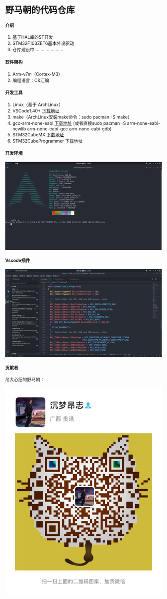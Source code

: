 # 野马朝的代码仓库

#### 介绍
1.  基于HAL库的ST开发 
2.  STM32F103ZET6基本外设驱动 
3.  仓库建设中.......................

#### 软件架构
1.  Arm-v7m（Cortex-M3） 
2.	编程语言：C&汇编

#### 开发工具

1.  Linux（基于 ArchLinux） 
2.  VSCode1.40+ [下载地址](https://code.visualstudio.com/Download) 
3.  make（ArchLinux安装make命令：sudo pacman -S make） 
4.  gcc-arm-none-eabi [下载地址](https://developer.arm.com/tools-and-software/open-source-software/developer-tools/gnu-toolchain/gnu-rm/downloads) (或者直接sudo pacman -S arm-none-eabi-newlib arm-none-eabi-gcc arm-none-eabi-gdb)
5.  STM32CubeMX [下载地址](https://my.st.com/content/my_st_com/en/products/development-tools/software-development-tools/stm32-software-development-tools/stm32-configurators-and-code-generators/stm32cubemx.html)
6.  STM32CubeProgrammer [下载地址](https://my.st.com/content/my_st_com/en/products/development-tools/software-development-tools/stm32-software-development-tools/stm32-programmers/stm32cubeprog.html)

#### 开发环境

![](./Doc/Linux.png)

#### Vscode插件

![](./Doc/IDE.png)

#### 贡献者

吊大心细的野马朝： 

![](./Doc/VX.JPG)
